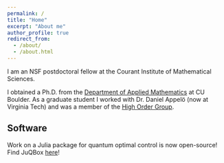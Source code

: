 ```yaml
---
permalink: /
title: "Home"
excerpt: "About me"
author_profile: true
redirect_from: 
  - /about/
  - /about.html
---
```

I am an NSF postdoctoral fellow at the Courant Institute of Mathematical Sciences.

I obtained a Ph.D. from the [Department of Applied Mathematics](https://www.colorado.edu/amath/) at CU Boulder. As a graduate student I worked with Dr. Daniel Appelö (now at Virginia Tech) and was a member of the [High Order Group](https://sites.google.com/vt.edu/appel-high-order-group).


## Software
Work on a Julia package for quantum optimal control is now open-source! Find JuQBox [here](https://github.com/LLNL/Juqbox.jl)!

